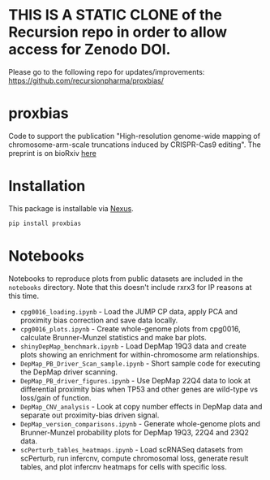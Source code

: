 # THIS IS A STATIC CLONE of the Recursion repo in order to allow access for Zenodo DOI.
Please go to the following repo for updates/improvements:
https://github.com/recursionpharma/proxbias/ 


# proxbias

Code to support the publication "High-resolution genome-wide mapping of chromosome-arm-scale truncations induced by 
CRISPR-Cas9 editing". The preprint is on bioRxiv [here](https://www.biorxiv.org/content/10.1101/2023.04.15.537038v1.article-metrics)

# Installation

This package is installable via [Nexus](nexus.rxrx.io). 

```bash
pip install proxbias
```

# Notebooks

Notebooks to reproduce plots from public datasets are included in the `notebooks` directory. Note that this doesn't include rxrx3 for IP reasons at this time. 

- `cpg0016_loading.ipynb` - Load the JUMP CP data, apply PCA and proximity bias correction and save data locally.
- `cpg0016_plots.ipynb` - Create whole-genome plots from cpg0016, calculate Brunner-Munzel statistics and make bar plots.
- `shinyDepMap_benchmark.ipynb` - Load DepMap 19Q3 data and create plots showing an enrichment for within-chromosome arm relationships.
- `DepMap_PB_Driver_Scan_sample.ipynb` - Short sample code for executing the DepMap driver scanning.
- `DepMap_PB_driver_figures.ipynb` - Use DepMap 22Q4 data to look at differential proximity bias when TP53 and other genes are wild-type vs loss/gain of function.
- `DepMap_CNV_analysis` - Look at copy number effects in DepMap data and separate out proximity-bias driven signal.
- `DepMap_version_comparisons.ipynb` - Generate whole-genome plots and Brunner-Munzel probability plots for DepMap 19Q3, 22Q4 and 23Q2 data.
- `scPerturb_tables_heatmaps.ipynb` - Load scRNASeq datasets from scPerturb, run infercnv, compute chromosomal loss, generate result tables, and plot infercnv heatmaps for cells with specific loss.
